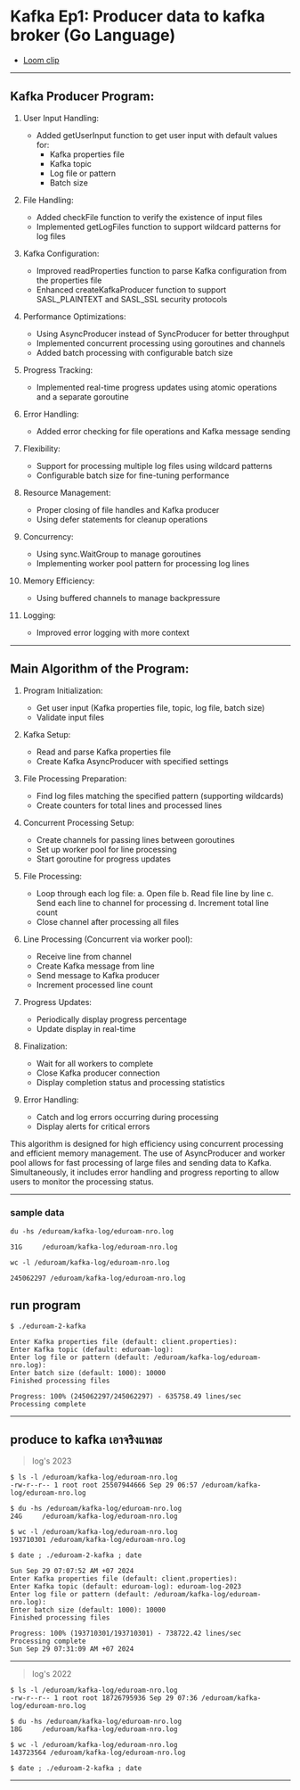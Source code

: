 # Kafka Ep1: Producer data to kafka broker (Go Language)
- [Loom clip](https://www.loom.com/share/c5e16d1102734e8c81048e418f9bf0a7?sid=afcb5064-80f3-4036-b78e-c6f2ac412fcd)
---
## Kafka Producer Program:

1. User Input Handling:
   - Added getUserInput function to get user input with default values for:
     - Kafka properties file
     - Kafka topic
     - Log file or pattern
     - Batch size

2. File Handling:
   - Added checkFile function to verify the existence of input files
   - Implemented getLogFiles function to support wildcard patterns for log files

3. Kafka Configuration:
   - Improved readProperties function to parse Kafka configuration from the properties file
   - Enhanced createKafkaProducer function to support SASL_PLAINTEXT and SASL_SSL security protocols

4. Performance Optimizations:
   - Using AsyncProducer instead of SyncProducer for better throughput
   - Implemented concurrent processing using goroutines and channels
   - Added batch processing with configurable batch size

5. Progress Tracking:
   - Implemented real-time progress updates using atomic operations and a separate goroutine

6. Error Handling:
   - Added error checking for file operations and Kafka message sending

7. Flexibility:
   - Support for processing multiple log files using wildcard patterns
   - Configurable batch size for fine-tuning performance

8. Resource Management:
   - Proper closing of file handles and Kafka producer
   - Using defer statements for cleanup operations

9. Concurrency:
   - Using sync.WaitGroup to manage goroutines
   - Implementing worker pool pattern for processing log lines

10. Memory Efficiency:
    - Using buffered channels to manage backpressure

11. Logging:
    - Improved error logging with more context

---

## Main Algorithm of the Program:

1. Program Initialization:
   - Get user input (Kafka properties file, topic, log file, batch size)
   - Validate input files

2. Kafka Setup:
   - Read and parse Kafka properties file
   - Create Kafka AsyncProducer with specified settings

3. File Processing Preparation:
   - Find log files matching the specified pattern (supporting wildcards)
   - Create counters for total lines and processed lines

4. Concurrent Processing Setup:
   - Create channels for passing lines between goroutines
   - Set up worker pool for line processing
   - Start goroutine for progress updates

5. File Processing:
   - Loop through each log file:
     a. Open file
     b. Read file line by line
     c. Send each line to channel for processing
     d. Increment total line count
   - Close channel after processing all files

6. Line Processing (Concurrent via worker pool):
   - Receive line from channel
   - Create Kafka message from line
   - Send message to Kafka producer
   - Increment processed line count

7. Progress Updates:
   - Periodically display progress percentage
   - Update display in real-time

8. Finalization:
   - Wait for all workers to complete
   - Close Kafka producer connection
   - Display completion status and processing statistics

9. Error Handling:
   - Catch and log errors occurring during processing
   - Display alerts for critical errors

This algorithm is designed for high efficiency using concurrent processing and efficient memory management. The use of AsyncProducer and worker pool allows for fast processing of large files and sending data to Kafka. Simultaneously, it includes error handling and progress reporting to allow users to monitor the processing status.

---
### sample data
```
du -hs /eduroam/kafka-log/eduroam-nro.log
```
```result
31G     /eduroam/kafka-log/eduroam-nro.log
```
```
wc -l /eduroam/kafka-log/eduroam-nro.log
```
```result
245062297 /eduroam/kafka-log/eduroam-nro.log
```
## run program
```
$ ./eduroam-2-kafka 
```
```result
Enter Kafka properties file (default: client.properties): 
Enter Kafka topic (default: eduroam-log): 
Enter log file or pattern (default: /eduroam/kafka-log/eduroam-nro.log): 
Enter batch size (default: 1000): 10000
Finished processing files

Progress: 100% (245062297/245062297) - 635758.49 lines/sec
Processing complete
```

---
## produce to kafka เอาจริงแหละ
> log's 2023

```
$ ls -l /eduroam/kafka-log/eduroam-nro.log
-rw-r--r-- 1 root root 25507944666 Sep 29 06:57 /eduroam/kafka-log/eduroam-nro.log
```
```
$ du -hs /eduroam/kafka-log/eduroam-nro.log
24G     /eduroam/kafka-log/eduroam-nro.log
```
```
$ wc -l /eduroam/kafka-log/eduroam-nro.log
193710301 /eduroam/kafka-log/eduroam-nro.log
```
```
$ date ; ./eduroam-2-kafka ; date
```
```result
Sun Sep 29 07:07:52 AM +07 2024
Enter Kafka properties file (default: client.properties): 
Enter Kafka topic (default: eduroam-log): eduroam-log-2023
Enter log file or pattern (default: /eduroam/kafka-log/eduroam-nro.log): 
Enter batch size (default: 1000): 10000
Finished processing files

Progress: 100% (193710301/193710301) - 738722.42 lines/sec
Processing complete
Sun Sep 29 07:31:09 AM +07 2024
```
---
> log's 2022
```
$ ls -l /eduroam/kafka-log/eduroam-nro.log 
-rw-r--r-- 1 root root 18726795936 Sep 29 07:36 /eduroam/kafka-log/eduroam-nro.log
```
```
$ du -hs /eduroam/kafka-log/eduroam-nro.log 
18G     /eduroam/kafka-log/eduroam-nro.log
```
```
$ wc -l /eduroam/kafka-log/eduroam-nro.log 
143723564 /eduroam/kafka-log/eduroam-nro.log
```
```
$ date ; ./eduroam-2-kafka ; date

```
---
